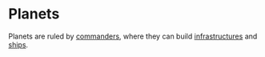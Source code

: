 # Planets

Planets are ruled by [commanders](commanders.md), where they can build [infrastructures](infrastructures.md) and [ships](ships.md).